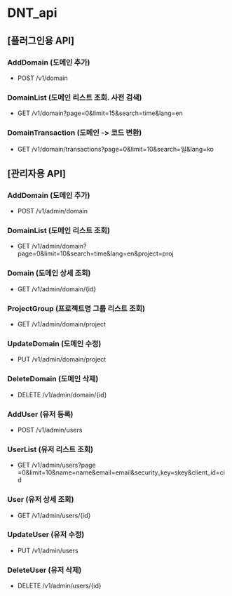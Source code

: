 # DNT_api

## [플러그인용 API]

### AddDomain (도메인 추가) </br>
* POST /v1/domain 

### DomainList (도메인 리스트 조회. 사전 검색) </br>
* GET /v1/domain?page=0&limit=15&search=time&lang=en

### DomainTransaction (도메인 -> 코드 변환) </br>
* GET /v1/domain/transactions?page=0&limit=10&search=일&lang=ko


## [관리자용 API]

### AddDomain (도메인 추가) </br>
* POST /v1/admin/domain

### DomainList (도메인 리스트 조회) </br>
* GET /v1/admin/domain?page=0&limit=10&search=time&lang=en&project=proj

### Domain (도메인 상세 조회) </br>
* GET /v1/admin/domain/{id}

### ProjectGroup (프로젝트명 그룹 리스트 조회) </br>
* GET /v1/admin/domain/project

### UpdateDomain (도메인 수정) </br>
* PUT /v1/admin/domain/project

### DeleteDomain (도메인 삭제) </br>
* DELETE /v1/admin/domain/{id}

### AddUser (유저 등록) </br>
* POST /v1/admin/users

### UserList (유저 리스트 조회) </br>
* GET /v1/admin/users?page =0&limit=10&name=name&email=email&security_key=skey&client_id=cid

### User (유저 상세 조회) </br>
* GET /v1/admin/users/{id}

### UpdateUser (유저 수정) </br>
* PUT /v1/admin/users

### DeleteUser (유저 삭제) </br>
* DELETE /v1/admin/users/{id}
